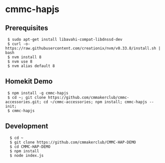# cmmc-hapjs

## Prerequisites
```
 $ sudo apt-get install libavahi-compat-libdnssd-dev
 $ curl -o- https://raw.githubusercontent.com/creationix/nvm/v0.33.8/install.sh | bash
 $ nvm install 8
 $ nvm use 8
 $ nvm alias default 8
```


## Homekit Demo
```
 $ npm install -g cmmc-hapjs
 $ cd ~; git clone https://github.com/cmmakerclub/cmmc-accessories.git; cd ~/cmmc-accessories; npm install; cmmc-hapjs --init;
 $ cmmc-hapjs
```

## Development
```
  $ cd ~
  $ git clone https://github.com/cmmakerclub/CMMC-HAP-DEMO
  $ cd CMMC-HAP-DEMO
  $ npm install
  $ node index.js
```

